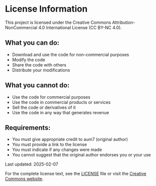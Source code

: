 # License Information

This project is licensed under the Creative Commons Attribution-NonCommercial 4.0 International License (CC BY-NC 4.0).

## What you can do:
- Download and use the code for non-commercial purposes
- Modify the code
- Share the code with others
- Distribute your modifications

## What you cannot do:
- Use the code for commercial purposes
- Use the code in commercial products or services
- Sell the code or derivatives of it
- Use the code in any way that generates revenue

## Requirements:
- You must give appropriate credit to aum7 (original author)
- You must provide a link to the license
- You must indicate if any changes were made
- You cannot suggest that the original author endorses you or your use

Last updated: 2025-02-07

For the complete license text, see the [LICENSE](LICENSE) file or visit the [Creative Commons website](https://creativecommons.org/licenses/by-nc/4.0/legalcode).
